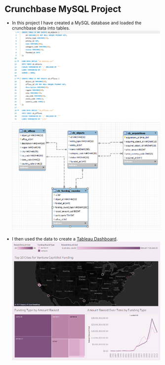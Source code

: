 # Crunchbase MySQL Project
* In this project I have created a MySQL database and loaded the crunchbase data into tables.
![sql1](https://github.com/Kemo890/Crunchbase-MySQL-Project/blob/main/sql.png?raw=true)
![sql](https://github.com/Kemo890/Crunchbase-MySQL-Project/blob/main/cberr.png?raw=true)

* I then used the data to create a [Tableau Dashboard](https://public.tableau.com/app/profile/hakeem.allen/viz/CrunchbaseDatabaseProject/VentureFundingDashboard).
![Dashboard](https://github.com/Kemo890/Crunchbase-MySQL-Project/blob/main/dashboard.png?raw=true)
